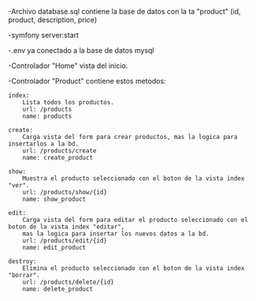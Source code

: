 -Archivo database.sql contiene la base de datos con la ta "product" (id, product, description, price)

-symfony server:start

-.env ya conectado a la base de datos mysql

-Controlador "Home" vista del inicio.

-Controlador "Product" contiene estos metodos:

	index:
		Lista todos los productos.
		url: /products
		name: products
	
	create:
		Carga vista del form para crear productos, mas la logica para insertarlos a la bd.
		url: /products/create
		name: create_product
	
	show:
		Muestra el producto seleccionado con el boton de la vista index "ver".
		url: /products/show/{id}
		name: show_product
	
	edit:
		Carga vista del form para editar el producto seleccionado con el boton de la vista index "editar",
  		mas la logica para insertar los nuevos datos a la bd.
		url: /products/edit/{id}
		name: edit_product
	
	destroy:
		Elimina el producto seleccionado con el boton de la vista index "borrar".
		url: /products/delete/{id}
		name: delete_product
  
